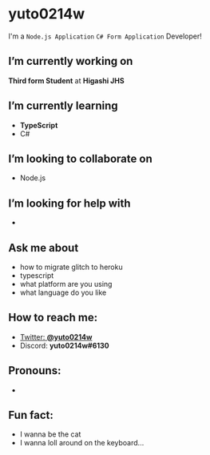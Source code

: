 # yuto0214w
I'm a `Node.js Application` `C# Form Application` Developer!

## **I’m currently working on**
**Third form Student** at **Higashi JHS**

## **I’m currently learning**
- **TypeScript**
- C#

## **I’m looking to collaborate on**
- Node.js

## **I’m looking for help with**
- 

## **Ask me about**
- how to migrate glitch to heroku
- typescript
- what platform are you using
- what language do you like

## **How to reach me:**
- [Twitter: **@yuto0214w**](https://twitter.com/yuto0214w)
- Discord: **yuto0214w#6130**

## **Pronouns:**
- 

## **Fun fact:**
- I wanna be the cat
- I wanna loll around on the keyboard...
